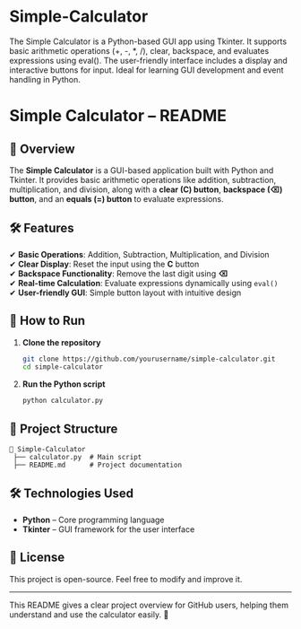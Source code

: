 # Simple-Calculator
The Simple Calculator is a Python-based GUI app using Tkinter. It supports basic arithmetic operations (+, -, *, /), clear, backspace, and evaluates expressions using eval(). The user-friendly interface includes a display and interactive buttons for input. Ideal for learning GUI development and event handling in Python.
# Simple Calculator – README  

## 📌 Overview  
The **Simple Calculator** is a GUI-based application built with Python and Tkinter. It provides basic arithmetic operations like addition, subtraction, multiplication, and division, along with a **clear (C) button**, **backspace (⌫) button**, and an **equals (=) button** to evaluate expressions.  

## 🛠 Features  
✔ **Basic Operations**: Addition, Subtraction, Multiplication, and Division  
✔ **Clear Display**: Reset the input using the **C** button  
✔ **Backspace Functionality**: Remove the last digit using **⌫**  
✔ **Real-time Calculation**: Evaluate expressions dynamically using `eval()`  
✔ **User-friendly GUI**: Simple button layout with intuitive design  

## 🚀 How to Run  
1. **Clone the repository**  
   ```sh
   git clone https://github.com/yourusername/simple-calculator.git
   cd simple-calculator
   ```
2. **Run the Python script**  
   ```sh
   python calculator.py
   ```

## 📂 Project Structure  
```
📁 Simple-Calculator  
 ├── calculator.py  # Main script  
 ├── README.md      # Project documentation  
```

## 🛠 Technologies Used  
- **Python** – Core programming language  
- **Tkinter** – GUI framework for the user interface  



## 📜 License  
This project is open-source. Feel free to modify and improve it.  

---

This README gives a clear project overview for GitHub users, helping them understand and use the calculator easily. 🚀
